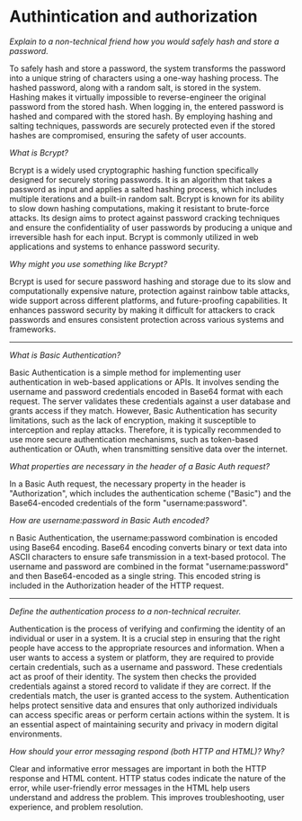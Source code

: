 # Authintication and authorization

 *Explain to a non-technical friend how you would safely hash and store a password.*


To safely hash and store a password, the system transforms the password into a unique string of characters using a one-way hashing process. The hashed password, along with a random salt, is stored in the system. Hashing makes it virtually impossible to reverse-engineer the original password from the stored hash. When logging in, the entered password is hashed and compared with the stored hash. By employing hashing and salting techniques, passwords are securely protected even if the stored hashes are compromised, ensuring the safety of user accounts.


*What is Bcrypt?*


Bcrypt is a widely used cryptographic hashing function specifically designed for securely storing passwords. It is an algorithm that takes a password as input and applies a salted hashing process, which includes multiple iterations and a built-in random salt. Bcrypt is known for its ability to slow down hashing computations, making it resistant to brute-force attacks. Its design aims to protect against password cracking techniques and ensure the confidentiality of user passwords by producing a unique and irreversible hash for each input. Bcrypt is commonly utilized in web applications and systems to enhance password security.

*Why might you use something like Bcrypt?*


Bcrypt is used for secure password hashing and storage due to its slow and computationally expensive nature, protection against rainbow table attacks, wide support across different platforms, and future-proofing capabilities. It enhances password security by making it difficult for attackers to crack passwords and ensures consistent protection across various systems and frameworks.

<hr>

*What is Basic Authentication?*

Basic Authentication is a simple method for implementing user authentication in web-based applications or APIs. It involves sending the username and password credentials encoded in Base64 format with each request. The server validates these credentials against a user database and grants access if they match. However, Basic Authentication has security limitations, such as the lack of encryption, making it susceptible to interception and replay attacks. Therefore, it is typically recommended to use more secure authentication mechanisms, such as token-based authentication or OAuth, when transmitting sensitive data over the internet.

*What properties are necessary in the header of a Basic Auth request?*

In a Basic Auth request, the necessary property in the header is "Authorization", which includes the authentication scheme ("Basic") and the Base64-encoded credentials of the form "username:password".

*How are username:password in Basic Auth encoded?*


n Basic Authentication, the username:password combination is encoded using Base64 encoding. Base64 encoding converts binary or text data into ASCII characters to ensure safe transmission in a text-based protocol. The username and password are combined in the format "username:password" and then Base64-encoded as a single string. This encoded string is included in the Authorization header of the HTTP request.

<hr>

*Define the authentication process to a non-technical recruiter.*

Authentication is the process of verifying and confirming the identity of an individual or user in a system. It is a crucial step in ensuring that the right people have access to the appropriate resources and information. When a user wants to access a system or platform, they are required to provide certain credentials, such as a username and password. These credentials act as proof of their identity. The system then checks the provided credentials against a stored record to validate if they are correct. If the credentials match, the user is granted access to the system. Authentication helps protect sensitive data and ensures that only authorized individuals can access specific areas or perform certain actions within the system. It is an essential aspect of maintaining security and privacy in modern digital environments.

*How should your error messaging respond (both HTTP and HTML)? Why?*

Clear and informative error messages are important in both the HTTP response and HTML content. HTTP status codes indicate the nature of the error, while user-friendly error messages in the HTML help users understand and address the problem. This improves troubleshooting, user experience, and problem resolution.












